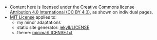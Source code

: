 
- Content here is licensed under the Creative Commons license [Attribution 4.0 International (CC BY 4.0)](https://creativecommons.org/licenses/by/4.0/), as shown on individual pages.
- [MIT License]() applies to:
    - my minor adaptations
    - static site generator: [jekyll/LICENSE](https://github.com/jekyll/jekyll/blob/master/LICENSE)
    - theme: [minima/LICENSE.txt](https://github.com/jekyll/minima/blob/master/LICENSE.txt)

